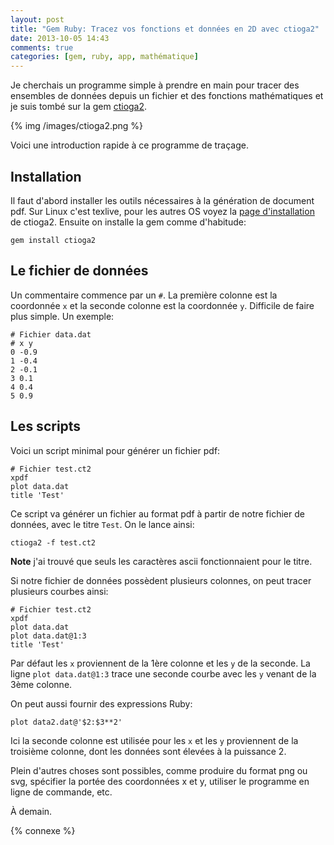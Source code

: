 ```yaml
---
layout: post
title: "Gem Ruby: Tracez vos fonctions et données en 2D avec ctioga2"
date: 2013-10-05 14:43
comments: true
categories: [gem, ruby, app, mathématique]
---
```


Je cherchais un programme simple à prendre en main pour tracer des
ensembles de données depuis un fichier et des fonctions mathématiques
et je suis tombé sur la gem [ctioga2](http://ctioga2.rubyforge.org/index.html).

{% img /images/ctioga2.png %}

Voici une introduction rapide à ce programme de traçage.

<!-- more -->

Installation
------------

Il faut d'abord installer les outils nécessaires à la génération de document
pdf. Sur Linux c'est texlive, pour les autres OS voyez la
[page d'installation](http://ctioga2.rubyforge.org/install.html) de ctioga2.
Ensuite on installe la gem comme d'habitude:

    gem install ctioga2

Le fichier de données
---------------------

Un commentaire commence par un `#`. La première colonne est la coordonnée `x` et
la seconde colonne est la coordonnée `y`. Difficile de faire plus simple.
Un exemple:

    # Fichier data.dat
    # x y
    0 -0.9
    1 -0.4
    2 -0.1
    3 0.1
    4 0.4
    5 0.9

Les scripts
-----------

Voici un script minimal pour générer un fichier pdf:

    # Fichier test.ct2
    xpdf
    plot data.dat
    title 'Test'

Ce script va générer un fichier au format pdf à partir de notre fichier
de données, avec le titre `Test`. On le lance ainsi:

    ctioga2 -f test.ct2

**Note** j'ai trouvé que seuls les caractères ascii fonctionnaient pour le
titre.

Si notre fichier de données possèdent plusieurs colonnes, on peut tracer
plusieurs courbes ainsi:

    # Fichier test.ct2
    xpdf
    plot data.dat
    plot data.dat@1:3
    title 'Test'

Par défaut les `x` proviennent de la 1ère colonne et les `y` de la seconde.
La ligne `plot data.dat@1:3` trace une seconde courbe avec les `y` venant
de la 3ème colonne.

On peut aussi fournir des expressions Ruby:

    plot data2.dat@'$2:$3**2'

Ici la seconde colonne est utilisée pour les `x` et les `y` proviennent de
la troisième colonne, dont les données sont élevées à la puissance 2.

Plein d'autres choses sont possibles, comme produire du format png ou
svg, spécifier la portée des coordonnées x et y, utiliser le programme
en ligne de commande, etc.

À demain.

{% connexe %}

